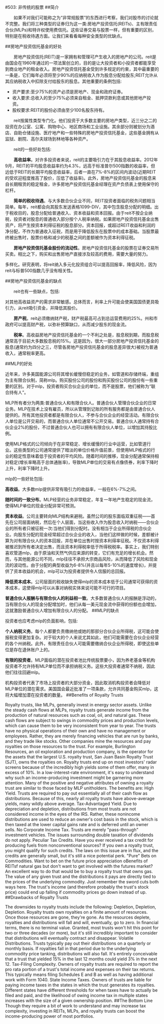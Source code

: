 #503: 非传统的股票
##简介

　　如果不对我们可能称之为“非常规股票”的东西进行考察，我们对股市的讨论就不完整。我们将三种类型的证券归为这一类:房地产投资信托(REITs)、主有限责任合伙(MLPs)和特许权使用费信托。这些证券交易与股票一样，但有重要的区别，特别是在税收待遇方面。让我们来看看每种安全类型的优缺点。

##房地产投资信托基金的好处

　　房地产投资信托(REIT)是一家拥有和管理可产生收入的房地产的公司。reit是由国会在1960年通过的一项法案创立的，目的是让大投资者和小投资者都能享受到商业地产的租金收入。房地产投资信托基金受到许多规定的约束，其中最重要的一条是，它们每年必须将至少90%的应纳税收入作为股息分配给股东;REIT允许从其应纳税收入中扣除支付给股东的股息。其他重要的条例包括:

* 资产要求:至少75%的资产必须是房地产、现金和政府证券。
* 收入要求:总收入的至少75%必须来自租金、抵押贷款利息或其他房地产投资。
* 股权要求:REIT的股份必须由至少100名股东持有。

　　reit按属性类型专门化。他们投资于大多数主要的房地产类型，近三分之二的投资在办公室、公寓、购物中心、地区商场和工业设施。其余部分则被划分为酒店、自助仓储设施、医疗地产和一些特殊的房地产投资信托基金，这些基金拥有从监狱、剧院、高尔夫球场到林地等各种资产。

　　reit的一些好处包括:

　　**高收益率**。对许多投资者来说，reit的主要吸引力在于其股息收益率。2012年9月，REIT的平均股息收益率约为4.3%，远高于标准普尔500指数的收益率，但远低于REIT的长期平均股息收益率，后者一直在7%-8%的区间内波动(近期REIT的受欢迎程度推高了股价，压低了收益率)。此外，房地产投资信托基金的股息来自长期租赁的稳定租金，许多房地产投资信托基金经理在资产负债表上使用保守的杠杆。

　　**简单的税收待遇**。与大多数合伙企业不同，REIT投资者面临的税务问题相当简单。每年，reit都会向其股东发送表格1099-DIV，其中包含股息分配的明细。出于税收目的，股息分配给普通收入、资本收益和资本回报。由于reit不按企业纳税，投资者对股息的普通收入部分按个人税率纳税。如果房地产投资信托基金出售资产，将产生按资本利得征税的股息部分。资本回报，或超过REIT收益和利润的净分配，不作为普通收入征税，而是用于降低股东在股票中的成本基础。当股票最终被出售时，股票价格和减少的税基之间的差额被作为资本利得征税。

　　**房地产投资信托基金股份的流动性**。房地产投资信托基金的股票在证券交易所买卖。相比之下，购买和出售房地产直接涉及较高的费用，需要大量的努力。

多样化。研究表明，将reit纳入多元化投资组合可以提高回报率，降低风险，因为reit与标普500指数几乎没有相关性。

##房地产投资信托基金的缺点

　　reit也有一些缺点，包括:

对其他高收益资产的需求非常敏感。总体而言，利率上升可能会使美国国债更具吸引力，从reit吸引资金，并降低其股价。

　　**房产税**。reit必须缴纳财产税，财产税最高可占到总运营费用的25%。州和市政府可以提高财产税，以弥补预算缺口，从而减少股东的现金流。

　　**税率**。高收益房地产投资信托基金的一个不利之处是，股息税到期，而股息税通常高于目前大多数股息税的15%。这是因为，很大一部分房地产投资信托基金的股息(通常约为四分之三，尽管各房地产投资信托基金的股息差异很大)被视为普通收入，通常税率更高。

##MLP的好处

近年来，许多美国能源公司将其增长缓慢但稳定的业务，如管道和存储终端，重组为主有限合伙制，简称mlp。购买股份公司的股份和购买股份公司的股份有一些重要的区别。对于mlp，投资者购买合伙企业的单位，而不是股票，他们被称为“联合持有人”。

MLP所有者分为两类:普通合伙人和有限合伙人。普通合伙人管理合伙企业的日常业务。MLP在技术上没有雇员，所以从管理到记账的所有服务都是由普通合伙人提供的。所有其他投资者都是有限合伙人，不参与合伙企业的经营活动。有限合伙人单位是公开交易的，而普通合伙人单位通常不公开交易。普通合伙人通常持有合伙企业2%的股份，不过普通合伙人也可以拥有有限合伙人单位，以增加其持股比例。

使用MLP格式的公司倾向于在非常稳定、增长缓慢的行业中运营，比如管道行业。这些类型的公司通常提供了暗淡的单位价格升值前景，但使用MLP格式的行业的稳定性意味着低于投资者的平均风险。随着时间的推移，现金分配通常保持相对稳定(增长率略高于总体通胀率)，导致MLP单位的交易有点像债券，利率下降时上升，利率下降时上升。

mlp的一些好处包括:

**高收益**。大多数mlp提供非常有吸引力的收益率，一般在6%-7%之间。

**随时间的一致分布**。MLP经营的业务非常稳定，年复一年地产生稳定的现金流，使得MLP单位的现金分配非常可预测。

**资本收益**。公司主要转向MLP结构来避税。虽然公司的股东面临双重征税——首先在公司层面纳税，然后在个人层面，当这些收入作为股息收入时纳税——合伙企业的所有者只被征税一次:当他们得到分配时。没有相当于企业所得税的合伙企业。向股东分配的现金经常超过合伙企业的收入，当他们这样做的时候，差额被计算为对有限合伙人的资本回报，并在单位出售时按资本利得率征税。不仅资本利得被推迟到所有者决定出售，而且资本利得税率低于所得税税率。事实上，我们特别喜欢管道mlp，由于原油和天然气供应来源的转变，它们有充足的增长机会。然而，与其他能源公司不同，mlp往往不承担大宗商品风险，从而降低了风险和现金流的波动性。由于分配的典型收益为6-8%(并且以每年5-10%的速度增长)，并提供了资本收益的机会，mlp可以为投资者提供令人信服的总回报。

**降低资本成本**。公司层面的税收缺失使得mlp的资本成本低于公司通常可获得的资本成本，这使得mlp可以从事对纳税实体来说可能不可行的项目。

**普通合伙人报酬与有限合伙人的利益相一致**。大多数普通合伙人的报酬是浮动的，当有限合伙人的现金分配增加时，他们从每一美元现金流中获得的份额也会增加，这就激励普通合伙人增加有限合伙人的分配。
##MLP的缺点

投资者也应考虑mlp的负面影响，包括:

**个人纳税义务**。每个人都要负责缴纳他或她的那部分合伙企业所得税，这可能会使报税变得更加复杂。对于较大的个人来说尤其如此，他们可能需要在合伙企业经营的各个州纳税。此外，有限责任合伙人可能需要缴纳合伙企业所得税，即使这些单位是存在退休账户上的。

**有限的投资者**。MLP面临的潜在投资者池比传统股票要小，因为养老基金等机构投资者不允许持有MLP单位而不承担纳税义务。这些大投资者通常不纳税，因此他们往往回避mlp。

机构投资者代表了市场上投资者的大部分资金，因此取消机构投资者会降低对MLP单位的潜在需求。美国国会最近批准了一项条款，允许共同基金购买mlp，这将大幅增加潜在投资者的数量。
##Benefits of Royalty Trusts

Royalty trusts, like MLPs, generally invest in energy sector assets. Unlike the steady cash flows at MLPs, royalty trusts generate income from the production of natural resources such as coal, oil, and natural gas. These cash flows are subject to swings in commodity prices and production levels, which can cause them to be very inconsistent from year to year. The trusts have no physical operations of their own and have no management or employees. Rather, they are merely financing vehicles that are run by banks, and they trade like stocks. Other companies mine the resources and pay royalties on those resources to the trust. For example, Burlington Resources, an oil exploration and production company, is the operator for the assets that the largest U.S. royalty trust, San Juan Basin Royalty Trust (SJT), owns the royalties on.
Royalty trusts end up on most investors' radar screens because of the incredibly high yields some of them offer, many in excess of 10%. In a low-interest-rate environment, it's easy to understand why such an income-producing investment might be garnering more attention.
Many of the positive and negative attributes of owning a royalty trust are similar to those faced by MLP unitholders. The benefits are:
High Yield. Trusts are required to pay out essentially all of their cash flow as distributions. Because of this, nearly all royalty trusts have above-average yields, many wildly above average.
Tax-Advantaged Yield. Due to depreciation and depletion, distributions from most trusts are not considered income in the eyes of the IRS. Rather, these nonincome distributions are used to reduce an owner's cost basis in the stock, which is then taxed at the lower capital gains rate and is deferred until an owner sells.
No Corporate Income Tax. Trusts are merely "pass-through" investment vehicles. The issues surrounding double taxation of dividends do not apply.
Peculiar Tax Credits. Have you ever received a tax credit for producing fuels from nonconventional sources? If you own a royalty trust, you might qualify for such credits. The laws on this issue are in flux, and the credits are generally small, but it's still a nice potential perk.
"Pure" Bets on Commodities. Want to bet on the future price appreciation oBenefits of REITsf natural gas but don't want to get involved with the futures market? An excellent way to do that would be to buy a royalty trust that owns gas. The value of any given trust and the distributions it pays are directly tied to the prices of the underlying commodity. Just remember the sword cuts both ways here. The trust's income (and therefore probably the trust's stock price) could end up falling if commodity prices go down instead of up.
##Drawbacks of Royalty Trusts

The downsides to royalty trusts include the following:
Depletion, Depletion, Depletion. Royalty trusts own royalties on a finite amount of resources. Once those resources are gone, they're gone. As the resources deplete, royalties and distributions will fall and will, eventually, go to zero. In financial terms, there is no terminal value. Granted, most trusts won't hit this point for two or three decades (or more), but it's still incredibly important to consider that distributions will eventually contract and disappear.
Volatile Distributions. Trusts typically pay out their distributions on a quarterly or monthly basis. If royalties fall in that period due to the underlying commodity price tanking, distributions will also fall. It's entirely conceivable that a trust that yielded 15% in the last 12 months could yield 3% in the next 12.
Tax-Filing Complexity. Owners of royalty trusts are required to report the pro rata portion of a trust's total income and expenses on their tax returns. This typically means filing Schedules E and B as well as having additional work with Form 1040.
State Income Taxes. Owners of trusts are liable for paying income taxes in the states in which the trust generates its royalties. Different states have different thresholds for when taxes have to actually be filed and paid, and the likelihood of owing income tax in multiple states increases with the size of a given ownership position.
##The Bottom Line
Though they require a bit of work to understand and may increase tax complexity, investing in REITs, MLPs, and royalty trusts can boost the income-producing power of most portfolios.
